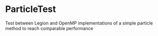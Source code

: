 # ParticleTest
Test between Legion and OpenMP implementations of a simple particle method to reach comparable performance
